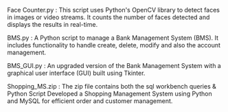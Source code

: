 Face Counter.py :
This script uses Python's OpenCV library to detect faces in images or video streams. It counts the number of faces detected and displays the results in real-time.

BMS.py :
A Python script to manage a Bank Management System (BMS). It includes functionality to handle create, delete, modify and also the account management.

BMS_GUI.py :
An upgraded version of the Bank Management System with a graphical user interface (GUI) built using Tkinter.

Shopping_MS.zip :
The zip file contains both the sql workbench queries & Python Script
Developed a Shopping Management System using Python and MySQL for efficient order and customer management.
